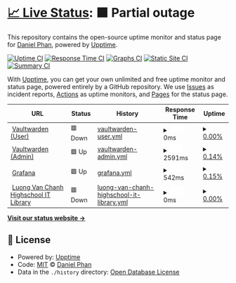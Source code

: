 # [📈 Live Status](https://danielphan2003.github.io/unlasting): <!--live status--> **🟧 Partial outage**

This repository contains the open-source uptime monitor and status page for [Daniel Phan](danphan.netlify.com), powered by [Upptime](https://github.com/upptime/upptime).

[![Uptime CI](https://github.com/danielphan2003/unlasting/workflows/Uptime%20CI/badge.svg)](https://github.com/danielphan2003/unlasting/actions?query=workflow%3A%22Uptime+CI%22)
[![Response Time CI](https://github.com/danielphan2003/unlasting/workflows/Response%20Time%20CI/badge.svg)](https://github.com/danielphan2003/unlasting/actions?query=workflow%3A%22Response+Time+CI%22)
[![Graphs CI](https://github.com/danielphan2003/unlasting/workflows/Graphs%20CI/badge.svg)](https://github.com/danielphan2003/unlasting/actions?query=workflow%3A%22Graphs+CI%22)
[![Static Site CI](https://github.com/danielphan2003/unlasting/workflows/Static%20Site%20CI/badge.svg)](https://github.com/danielphan2003/unlasting/actions?query=workflow%3A%22Static+Site+CI%22)
[![Summary CI](https://github.com/danielphan2003/unlasting/workflows/Summary%20CI/badge.svg)](https://github.com/danielphan2003/unlasting/actions?query=workflow%3A%22Summary+CI%22)

With [Upptime](https://upptime.js.org), you can get your own unlimited and free uptime monitor and status page, powered entirely by a GitHub repository. We use [Issues](https://github.com/danielphan2003/unlasting/issues) as incident reports, [Actions](https://github.com/danielphan2003/unlasting/actions) as uptime monitors, and [Pages](https://danielphan2003.github.io/unlasting) for the status page.

<!--start: status pages-->
<!-- This summary is generated by Upptime (https://github.com/upptime/upptime) -->
<!-- Do not edit this manually, your changes will be overwritten -->
<!-- prettier-ignore -->
| URL | Status | History | Response Time | Uptime |
| --- | ------ | ------- | ------------- | ------ |
| <img alt="" src="https://favicons.githubusercontent.com/vault.pik2.duckdns.org" height="13"> [Vaultwarden (User)](https://vault.pik2.duckdns.org) | 🟥 Down | [vaultwarden-user.yml](https://github.com/danielphan2003/unlasting/commits/HEAD/history/vaultwarden-user.yml) | <details><summary><img alt="Response time graph" src="./graphs/vaultwarden-user/response-time-week.png" height="20"> 0ms</summary><br><a href="https://danielphan2003.github.io/unlasting/history/vaultwarden-user"><img alt="Response time 0" src="https://img.shields.io/endpoint?url=https%3A%2F%2Fraw.githubusercontent.com%2Fdanielphan2003%2Funlasting%2FHEAD%2Fapi%2Fvaultwarden-user%2Fresponse-time.json"></a><br><a href="https://danielphan2003.github.io/unlasting/history/vaultwarden-user"><img alt="24-hour response time 0" src="https://img.shields.io/endpoint?url=https%3A%2F%2Fraw.githubusercontent.com%2Fdanielphan2003%2Funlasting%2FHEAD%2Fapi%2Fvaultwarden-user%2Fresponse-time-day.json"></a><br><a href="https://danielphan2003.github.io/unlasting/history/vaultwarden-user"><img alt="7-day response time 0" src="https://img.shields.io/endpoint?url=https%3A%2F%2Fraw.githubusercontent.com%2Fdanielphan2003%2Funlasting%2FHEAD%2Fapi%2Fvaultwarden-user%2Fresponse-time-week.json"></a><br><a href="https://danielphan2003.github.io/unlasting/history/vaultwarden-user"><img alt="30-day response time 0" src="https://img.shields.io/endpoint?url=https%3A%2F%2Fraw.githubusercontent.com%2Fdanielphan2003%2Funlasting%2FHEAD%2Fapi%2Fvaultwarden-user%2Fresponse-time-month.json"></a><br><a href="https://danielphan2003.github.io/unlasting/history/vaultwarden-user"><img alt="1-year response time 0" src="https://img.shields.io/endpoint?url=https%3A%2F%2Fraw.githubusercontent.com%2Fdanielphan2003%2Funlasting%2FHEAD%2Fapi%2Fvaultwarden-user%2Fresponse-time-year.json"></a></details> | <details><summary><a href="https://danielphan2003.github.io/unlasting/history/vaultwarden-user">0.00%</a></summary><a href="https://danielphan2003.github.io/unlasting/history/vaultwarden-user"><img alt="All-time uptime 0.00%" src="https://img.shields.io/endpoint?url=https%3A%2F%2Fraw.githubusercontent.com%2Fdanielphan2003%2Funlasting%2FHEAD%2Fapi%2Fvaultwarden-user%2Fuptime.json"></a><br><a href="https://danielphan2003.github.io/unlasting/history/vaultwarden-user"><img alt="24-hour uptime 0.00%" src="https://img.shields.io/endpoint?url=https%3A%2F%2Fraw.githubusercontent.com%2Fdanielphan2003%2Funlasting%2FHEAD%2Fapi%2Fvaultwarden-user%2Fuptime-day.json"></a><br><a href="https://danielphan2003.github.io/unlasting/history/vaultwarden-user"><img alt="7-day uptime 0.00%" src="https://img.shields.io/endpoint?url=https%3A%2F%2Fraw.githubusercontent.com%2Fdanielphan2003%2Funlasting%2FHEAD%2Fapi%2Fvaultwarden-user%2Fuptime-week.json"></a><br><a href="https://danielphan2003.github.io/unlasting/history/vaultwarden-user"><img alt="30-day uptime 1.38%" src="https://img.shields.io/endpoint?url=https%3A%2F%2Fraw.githubusercontent.com%2Fdanielphan2003%2Funlasting%2FHEAD%2Fapi%2Fvaultwarden-user%2Fuptime-month.json"></a><br><a href="https://danielphan2003.github.io/unlasting/history/vaultwarden-user"><img alt="1-year uptime 0.00%" src="https://img.shields.io/endpoint?url=https%3A%2F%2Fraw.githubusercontent.com%2Fdanielphan2003%2Funlasting%2FHEAD%2Fapi%2Fvaultwarden-user%2Fuptime-year.json"></a></details>
| <img alt="" src="https://favicons.githubusercontent.com/pik2.penguin-major.ts.net" height="13"> [Vaultwarden (Admin)](https://pik2.penguin-major.ts.net/vault/admin) | 🟩 Up | [vaultwarden-admin.yml](https://github.com/danielphan2003/unlasting/commits/HEAD/history/vaultwarden-admin.yml) | <details><summary><img alt="Response time graph" src="./graphs/vaultwarden-admin/response-time-week.png" height="20"> 2591ms</summary><br><a href="https://danielphan2003.github.io/unlasting/history/vaultwarden-admin"><img alt="Response time 2591" src="https://img.shields.io/endpoint?url=https%3A%2F%2Fraw.githubusercontent.com%2Fdanielphan2003%2Funlasting%2FHEAD%2Fapi%2Fvaultwarden-admin%2Fresponse-time.json"></a><br><a href="https://danielphan2003.github.io/unlasting/history/vaultwarden-admin"><img alt="24-hour response time 2591" src="https://img.shields.io/endpoint?url=https%3A%2F%2Fraw.githubusercontent.com%2Fdanielphan2003%2Funlasting%2FHEAD%2Fapi%2Fvaultwarden-admin%2Fresponse-time-day.json"></a><br><a href="https://danielphan2003.github.io/unlasting/history/vaultwarden-admin"><img alt="7-day response time 2591" src="https://img.shields.io/endpoint?url=https%3A%2F%2Fraw.githubusercontent.com%2Fdanielphan2003%2Funlasting%2FHEAD%2Fapi%2Fvaultwarden-admin%2Fresponse-time-week.json"></a><br><a href="https://danielphan2003.github.io/unlasting/history/vaultwarden-admin"><img alt="30-day response time 2591" src="https://img.shields.io/endpoint?url=https%3A%2F%2Fraw.githubusercontent.com%2Fdanielphan2003%2Funlasting%2FHEAD%2Fapi%2Fvaultwarden-admin%2Fresponse-time-month.json"></a><br><a href="https://danielphan2003.github.io/unlasting/history/vaultwarden-admin"><img alt="1-year response time 2591" src="https://img.shields.io/endpoint?url=https%3A%2F%2Fraw.githubusercontent.com%2Fdanielphan2003%2Funlasting%2FHEAD%2Fapi%2Fvaultwarden-admin%2Fresponse-time-year.json"></a></details> | <details><summary><a href="https://danielphan2003.github.io/unlasting/history/vaultwarden-admin">0.14%</a></summary><a href="https://danielphan2003.github.io/unlasting/history/vaultwarden-admin"><img alt="All-time uptime 0.00%" src="https://img.shields.io/endpoint?url=https%3A%2F%2Fraw.githubusercontent.com%2Fdanielphan2003%2Funlasting%2FHEAD%2Fapi%2Fvaultwarden-admin%2Fuptime.json"></a><br><a href="https://danielphan2003.github.io/unlasting/history/vaultwarden-admin"><img alt="24-hour uptime 1.01%" src="https://img.shields.io/endpoint?url=https%3A%2F%2Fraw.githubusercontent.com%2Fdanielphan2003%2Funlasting%2FHEAD%2Fapi%2Fvaultwarden-admin%2Fuptime-day.json"></a><br><a href="https://danielphan2003.github.io/unlasting/history/vaultwarden-admin"><img alt="7-day uptime 0.14%" src="https://img.shields.io/endpoint?url=https%3A%2F%2Fraw.githubusercontent.com%2Fdanielphan2003%2Funlasting%2FHEAD%2Fapi%2Fvaultwarden-admin%2Fuptime-week.json"></a><br><a href="https://danielphan2003.github.io/unlasting/history/vaultwarden-admin"><img alt="30-day uptime 1.41%" src="https://img.shields.io/endpoint?url=https%3A%2F%2Fraw.githubusercontent.com%2Fdanielphan2003%2Funlasting%2FHEAD%2Fapi%2Fvaultwarden-admin%2Fuptime-month.json"></a><br><a href="https://danielphan2003.github.io/unlasting/history/vaultwarden-admin"><img alt="1-year uptime 0.00%" src="https://img.shields.io/endpoint?url=https%3A%2F%2Fraw.githubusercontent.com%2Fdanielphan2003%2Funlasting%2FHEAD%2Fapi%2Fvaultwarden-admin%2Fuptime-year.json"></a></details>
| <img alt="" src="https://favicons.githubusercontent.com/pik2.penguin-major.ts.net" height="13"> [Grafana](https://pik2.penguin-major.ts.net/grafana) | 🟩 Up | [grafana.yml](https://github.com/danielphan2003/unlasting/commits/HEAD/history/grafana.yml) | <details><summary><img alt="Response time graph" src="./graphs/grafana/response-time-week.png" height="20"> 542ms</summary><br><a href="https://danielphan2003.github.io/unlasting/history/grafana"><img alt="Response time 542" src="https://img.shields.io/endpoint?url=https%3A%2F%2Fraw.githubusercontent.com%2Fdanielphan2003%2Funlasting%2FHEAD%2Fapi%2Fgrafana%2Fresponse-time.json"></a><br><a href="https://danielphan2003.github.io/unlasting/history/grafana"><img alt="24-hour response time 542" src="https://img.shields.io/endpoint?url=https%3A%2F%2Fraw.githubusercontent.com%2Fdanielphan2003%2Funlasting%2FHEAD%2Fapi%2Fgrafana%2Fresponse-time-day.json"></a><br><a href="https://danielphan2003.github.io/unlasting/history/grafana"><img alt="7-day response time 542" src="https://img.shields.io/endpoint?url=https%3A%2F%2Fraw.githubusercontent.com%2Fdanielphan2003%2Funlasting%2FHEAD%2Fapi%2Fgrafana%2Fresponse-time-week.json"></a><br><a href="https://danielphan2003.github.io/unlasting/history/grafana"><img alt="30-day response time 542" src="https://img.shields.io/endpoint?url=https%3A%2F%2Fraw.githubusercontent.com%2Fdanielphan2003%2Funlasting%2FHEAD%2Fapi%2Fgrafana%2Fresponse-time-month.json"></a><br><a href="https://danielphan2003.github.io/unlasting/history/grafana"><img alt="1-year response time 542" src="https://img.shields.io/endpoint?url=https%3A%2F%2Fraw.githubusercontent.com%2Fdanielphan2003%2Funlasting%2FHEAD%2Fapi%2Fgrafana%2Fresponse-time-year.json"></a></details> | <details><summary><a href="https://danielphan2003.github.io/unlasting/history/grafana">0.15%</a></summary><a href="https://danielphan2003.github.io/unlasting/history/grafana"><img alt="All-time uptime 0.00%" src="https://img.shields.io/endpoint?url=https%3A%2F%2Fraw.githubusercontent.com%2Fdanielphan2003%2Funlasting%2FHEAD%2Fapi%2Fgrafana%2Fuptime.json"></a><br><a href="https://danielphan2003.github.io/unlasting/history/grafana"><img alt="24-hour uptime 1.04%" src="https://img.shields.io/endpoint?url=https%3A%2F%2Fraw.githubusercontent.com%2Fdanielphan2003%2Funlasting%2FHEAD%2Fapi%2Fgrafana%2Fuptime-day.json"></a><br><a href="https://danielphan2003.github.io/unlasting/history/grafana"><img alt="7-day uptime 0.15%" src="https://img.shields.io/endpoint?url=https%3A%2F%2Fraw.githubusercontent.com%2Fdanielphan2003%2Funlasting%2FHEAD%2Fapi%2Fgrafana%2Fuptime-week.json"></a><br><a href="https://danielphan2003.github.io/unlasting/history/grafana"><img alt="30-day uptime 1.41%" src="https://img.shields.io/endpoint?url=https%3A%2F%2Fraw.githubusercontent.com%2Fdanielphan2003%2Funlasting%2FHEAD%2Fapi%2Fgrafana%2Fuptime-month.json"></a><br><a href="https://danielphan2003.github.io/unlasting/history/grafana"><img alt="1-year uptime 0.00%" src="https://img.shields.io/endpoint?url=https%3A%2F%2Fraw.githubusercontent.com%2Fdanielphan2003%2Funlasting%2FHEAD%2Fapi%2Fgrafana%2Fuptime-year.json"></a></details>
| <img alt="" src="https://favicons.githubusercontent.com/lvc-it-lib.pik2.duckdns.org" height="13"> [Luong Van Chanh Highschool IT Library](https://lvc-it-lib.pik2.duckdns.org) | 🟥 Down | [luong-van-chanh-highschool-it-library.yml](https://github.com/danielphan2003/unlasting/commits/HEAD/history/luong-van-chanh-highschool-it-library.yml) | <details><summary><img alt="Response time graph" src="./graphs/luong-van-chanh-highschool-it-library/response-time-week.png" height="20"> 0ms</summary><br><a href="https://danielphan2003.github.io/unlasting/history/luong-van-chanh-highschool-it-library"><img alt="Response time 0" src="https://img.shields.io/endpoint?url=https%3A%2F%2Fraw.githubusercontent.com%2Fdanielphan2003%2Funlasting%2FHEAD%2Fapi%2Fluong-van-chanh-highschool-it-library%2Fresponse-time.json"></a><br><a href="https://danielphan2003.github.io/unlasting/history/luong-van-chanh-highschool-it-library"><img alt="24-hour response time 0" src="https://img.shields.io/endpoint?url=https%3A%2F%2Fraw.githubusercontent.com%2Fdanielphan2003%2Funlasting%2FHEAD%2Fapi%2Fluong-van-chanh-highschool-it-library%2Fresponse-time-day.json"></a><br><a href="https://danielphan2003.github.io/unlasting/history/luong-van-chanh-highschool-it-library"><img alt="7-day response time 0" src="https://img.shields.io/endpoint?url=https%3A%2F%2Fraw.githubusercontent.com%2Fdanielphan2003%2Funlasting%2FHEAD%2Fapi%2Fluong-van-chanh-highschool-it-library%2Fresponse-time-week.json"></a><br><a href="https://danielphan2003.github.io/unlasting/history/luong-van-chanh-highschool-it-library"><img alt="30-day response time 0" src="https://img.shields.io/endpoint?url=https%3A%2F%2Fraw.githubusercontent.com%2Fdanielphan2003%2Funlasting%2FHEAD%2Fapi%2Fluong-van-chanh-highschool-it-library%2Fresponse-time-month.json"></a><br><a href="https://danielphan2003.github.io/unlasting/history/luong-van-chanh-highschool-it-library"><img alt="1-year response time 0" src="https://img.shields.io/endpoint?url=https%3A%2F%2Fraw.githubusercontent.com%2Fdanielphan2003%2Funlasting%2FHEAD%2Fapi%2Fluong-van-chanh-highschool-it-library%2Fresponse-time-year.json"></a></details> | <details><summary><a href="https://danielphan2003.github.io/unlasting/history/luong-van-chanh-highschool-it-library">0.00%</a></summary><a href="https://danielphan2003.github.io/unlasting/history/luong-van-chanh-highschool-it-library"><img alt="All-time uptime 0.00%" src="https://img.shields.io/endpoint?url=https%3A%2F%2Fraw.githubusercontent.com%2Fdanielphan2003%2Funlasting%2FHEAD%2Fapi%2Fluong-van-chanh-highschool-it-library%2Fuptime.json"></a><br><a href="https://danielphan2003.github.io/unlasting/history/luong-van-chanh-highschool-it-library"><img alt="24-hour uptime 0.00%" src="https://img.shields.io/endpoint?url=https%3A%2F%2Fraw.githubusercontent.com%2Fdanielphan2003%2Funlasting%2FHEAD%2Fapi%2Fluong-van-chanh-highschool-it-library%2Fuptime-day.json"></a><br><a href="https://danielphan2003.github.io/unlasting/history/luong-van-chanh-highschool-it-library"><img alt="7-day uptime 0.00%" src="https://img.shields.io/endpoint?url=https%3A%2F%2Fraw.githubusercontent.com%2Fdanielphan2003%2Funlasting%2FHEAD%2Fapi%2Fluong-van-chanh-highschool-it-library%2Fuptime-week.json"></a><br><a href="https://danielphan2003.github.io/unlasting/history/luong-van-chanh-highschool-it-library"><img alt="30-day uptime 1.38%" src="https://img.shields.io/endpoint?url=https%3A%2F%2Fraw.githubusercontent.com%2Fdanielphan2003%2Funlasting%2FHEAD%2Fapi%2Fluong-van-chanh-highschool-it-library%2Fuptime-month.json"></a><br><a href="https://danielphan2003.github.io/unlasting/history/luong-van-chanh-highschool-it-library"><img alt="1-year uptime 0.00%" src="https://img.shields.io/endpoint?url=https%3A%2F%2Fraw.githubusercontent.com%2Fdanielphan2003%2Funlasting%2FHEAD%2Fapi%2Fluong-van-chanh-highschool-it-library%2Fuptime-year.json"></a></details>

<!--end: status pages-->

[**Visit our status website →**](https://danielphan2003.github.io/unlasting)

## 📄 License

- Powered by: [Upptime](https://github.com/upptime/upptime)
- Code: [MIT](./LICENSE) © [Daniel Phan](danphan.netlify.com)
- Data in the `./history` directory: [Open Database License](https://opendatacommons.org/licenses/odbl/1-0/)
